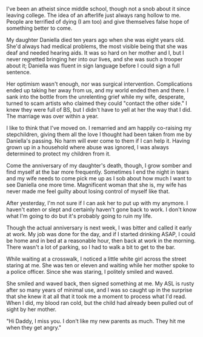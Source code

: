 I've been an atheist since middle school, though not a snob about it since leaving college. The idea of an afterlife just always rang hollow to me. People are terrified of dying (I am too) and give themselves false hope of something better to come.

My daughter Daniella died ten years ago when she was eight years old. She'd always had medical problems, the most visible being that she was deaf and needed hearing aids. It was so hard on her mother and I, but I never regretted bringing her into our lives, and she was such a trooper about it; Daniella was fluent in sign language before I could sign a full sentence.

Her optimism wasn't enough, nor was surgical intervention. Complications ended up taking her away from us, and my world ended then and there. I sank into the bottle from the unrelenting grief while my wife, desperate, turned to scam artists who claimed they could "contact the other side." I knew they were full of BS, but I didn't have to yell at her the way that I did. The marriage was over within a year.

I like to think that I've moved on. I remarried and am happily co-raising my stepchildren, giving them all the love I thought had been taken from me by Daniella's passing. No harm will ever come to them if I can help it. Having grown up in a household where abuse was ignored, I was always determined to protect my children from it.

Come the anniversary of my daughter's death, though, I grow somber and find myself at the bar more frequently. Sometimes I end the night in tears and my wife needs to come pick me up as I sob about how much I want to see Daniella one more time. Magnificent woman that she is, my wife has never made me feel guilty about losing control of myself like that.

After yesterday, I'm not sure if I can ask her to put up with my anymore. I haven't eaten or slept and certainly haven't gone back to work. I don't know what I'm going to do but it's probably going to ruin my life.

Though the actual anniversary is next week, I was bitter and called it early at work. My job was done for the day, and if I started drinking ASAP, I could be home and in bed at a reasonable hour, then back at work in the morning. There wasn't a lot of parking, so I had to walk a bit to get to the bar.

While waiting at a crosswalk, I noticed a little white girl across the street staring at me. She was ten or eleven and waiting while her mother spoke to a police officer. Since she was staring, I politely smiled and waved.

She smiled and waved back, then signed something at me. My ASL is rusty after so many years of minimal use, and I was so caught up in the surprise that she knew it at all that it took me a moment to process what I'd read. When I did, my blood ran cold, but the child had already been pulled out of sight by her mother.

"Hi Daddy, I miss you. I don't like my new parents as much. They hit me when they get angry."